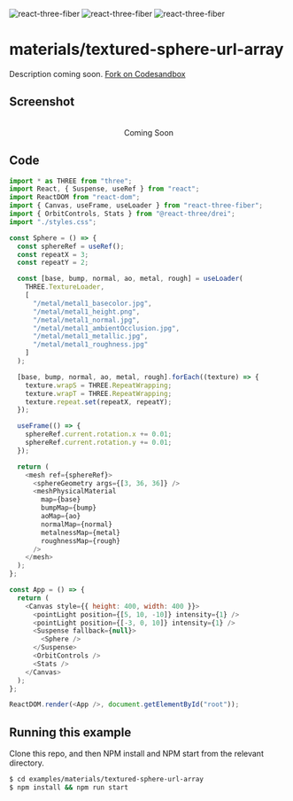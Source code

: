 ![react-three-fiber](https://img.shields.io/badge/dynamic/json?url=https://raw.githubusercontent.com/onion2k/r3f-by-example/develop/examples/materials/textured-sphere-url-array/package.json&label=react-three-fiber&query=$.dependencies['react-three-fiber']&color=green) ![react-three-fiber](https://img.shields.io/badge/dynamic/json?url=https://raw.githubusercontent.com/onion2k/r3f-by-example/develop/examples/materials/textured-sphere-url-array/package.json&label=three&query=$.dependencies['three']&color=green) ![react-three-fiber](https://img.shields.io/badge/dynamic/json?url=https://raw.githubusercontent.com/onion2k/r3f-by-example/develop/examples/materials/textured-sphere-url-array/package.json&label=@react-three/drei&query=$.dependencies['@react-three/drei']&color=green)

# materials/textured-sphere-url-array

Description coming soon. [Fork on Codesandbox](https://githubbox.com/onion2k/r3f-by-example/tree/develop/examples/materials/textured-sphere-url-array)

## Screenshot
<div align="center">
  <br>
    Coming Soon
  <br>
</div>

## Code
```js
import * as THREE from "three";
import React, { Suspense, useRef } from "react";
import ReactDOM from "react-dom";
import { Canvas, useFrame, useLoader } from "react-three-fiber";
import { OrbitControls, Stats } from "@react-three/drei";
import "./styles.css";

const Sphere = () => {
  const sphereRef = useRef();
  const repeatX = 3;
  const repeatY = 2;

  const [base, bump, normal, ao, metal, rough] = useLoader(
    THREE.TextureLoader,
    [
      "/metal/metal1_basecolor.jpg",
      "/metal/metal1_height.png",
      "/metal/metal1_normal.jpg",
      "/metal/metal1_ambientOcclusion.jpg",
      "/metal/metal1_metallic.jpg",
      "/metal/metal1_roughness.jpg"
    ]
  );

  [base, bump, normal, ao, metal, rough].forEach((texture) => {
    texture.wrapS = THREE.RepeatWrapping;
    texture.wrapT = THREE.RepeatWrapping;
    texture.repeat.set(repeatX, repeatY);
  });

  useFrame(() => {
    sphereRef.current.rotation.x += 0.01;
    sphereRef.current.rotation.y += 0.01;
  });

  return (
    <mesh ref={sphereRef}>
      <sphereGeometry args={[3, 36, 36]} />
      <meshPhysicalMaterial
        map={base}
        bumpMap={bump}
        aoMap={ao}
        normalMap={normal}
        metalnessMap={metal}
        roughnessMap={rough}
      />
    </mesh>
  );
};

const App = () => {
  return (
    <Canvas style={{ height: 400, width: 400 }}>
      <pointLight position={[5, 10, -10]} intensity={1} />
      <pointLight position={[-3, 0, 10]} intensity={1} />
      <Suspense fallback={null}>
        <Sphere />
      </Suspense>
      <OrbitControls />
      <Stats />
    </Canvas>
  );
};

ReactDOM.render(<App />, document.getElementById("root"));

```

## Running this example

Clone this repo, and then NPM install and NPM start from the relevant directory.

```bash
$ cd examples/materials/textured-sphere-url-array
$ npm install && npm run start
```